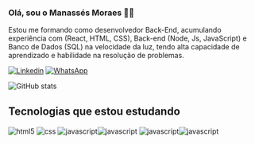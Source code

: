 ### Olá, sou o Manassés Moraes ✋🏾
Estou me formando como desenvolvedor Back-End, acumulando experiência com (React, HTML, CSS), Back-end (Node, Js, JavaScript) e Banco de Dados (SQL) na velocidade da luz, tendo alta capacidade de aprendizado e habilidade na resolução de problemas.

[![Linkedin](https://img.shields.io/badge/LinkedIn-0077B5?style=for-the-badge&logo=linkedin&logoColor=white)](https://www.linkedin.com/in/manassesmlira/) [![WhatsApp](https://img.shields.io/badge/WhatsApp-25D366?style=for-the-badge&logo=whatsapp&logoColor=white)](https://wa.me/qr/JGASNMTHZQZOP1) 

![GitHub stats](https://github-readme-stats.vercel.app/api?username=manassesmlira&show_icons=true&theme=dracula)

## Tecnologias que estou estudando

<div style="display: inline_block"> <img align ="center" alt="html5" src="https://img.shields.io/badge/HTML5-E34F26?style=for-the-badge&logo=html5&logoColor=white"> <img align ="center" alt="css" src="https://img.shields.io/badge/CSS3-1572B6?style=for-the-badge&logo=css3&logoColor=white"> <img align ="center" alt="javascript" src="https://img.shields.io/badge/JavaScript-F7DF1E?style=for-the-badge&logo=javascript&logoColor=black"><img align ="center" alt="javascript" src="https://img.shields.io/badge/MySQL-00000F?style=for-the-badge&logo=mysql&logoColor=white">
<img align ="center" alt="javascript" src="https://img.shields.io/badge/React-20232A?style=for-the-badge&logo=react&logoColor=61DAFB"><img align ="center" alt="javascript" src="https://img.shields.io/badge/Node.js-43853D?style=for-the-badge&logo=node.js&logoColor=white">
</div>
